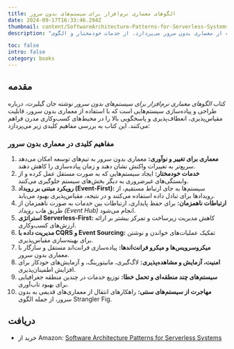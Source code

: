 ```yaml
---
title: الگوهای معماری نرم‌افزار برای سیستم‌های بدون سرور
date: 2024-09-17T16:33:46.294Z
thumbnail: content/SoftwareArchitecture-Patterns-for-Serverless-Systems.jpg
description: "این کتاب راهنمایی جامع برای معماران نرم‌افزار است که به طراحی سیستم‌های مقیاس‌پذیر، انعطاف‌پذیر و رویدادمحور با استفاده از معماری بدون سرور می‌پردازد. از خدمات خودمختار و الگوی CQRS تا امنیت و مهاجرت از سیستم‌های سنتی، این کتاب راهکارهای مدرن را ارائه می‌دهد."

toc: false
intro: false
category: books
---
```


## مقدمه

کتاب _الگوهای معماری نرم‌افزار برای سیستم‌های بدون سرور_ نوشته جان گیلبرت، درباره طراحی و پیاده‌سازی سیستم‌هایی است که با استفاده از معماری بدون سرور، قابلیت مقیاس‌پذیری، انعطاف‌پذیری و پاسخگویی بالا را در محیط‌های کسب‌و‌کاری مدرن فراهم می‌کنند. این کتاب به بررسی مفاهیم کلیدی زیر می‌پردازد:

### مفاهیم کلیدی در معماری بدون سرور

1. **معماری برای تغییر و نوآوری:** معماری بدون سرور به تیم‌های توسعه امکان می‌دهد سریع‌تر به تغییرات واکنش نشان دهند و زمان پیاده‌سازی را کاهش دهند.
2. **خدمات خودمختار:** ایجاد سیستم‌هایی که به صورت مستقل عمل کرده و از وابستگی‌های غیرضروری به دیگر بخش‌های سیستم جلوگیری می‌کنند.
3. **رویکرد مبتنی بر رویداد (Event-First):** سیستم‌ها به جای ارتباط مستقیم، از رویدادها برای تبادل داده استفاده می‌کنند و در نتیجه، مقیاس‌پذیری بهبود می‌یابد.
4. **ارتباطات ناهمزمان:** برای حفظ پایداری، ارتباطات بین خدمات به صورت ناهمزمان از طریق _هاب رویداد (Event Hub)_ انجام می‌شود.
5. **استراتژی Serverless-First:** کاهش مدیریت زیرساخت و تمرکز بیشتر بر ارائه ارزش‌های کسب‌و‌کاری.
6. **مدیریت داده با CQRS و Event Sourcing:** تفکیک عملیات‌های خواندن و نوشتن برای بهینه‌سازی مقیاس‌پذیری.
7. **میکروسرویس‌ها و میکرو فرانت‌اندها:** پیاده‌سازی فرانت‌اند مستقل و سازگار با معماری بدون سرور.
8. **امنیت، آزمایش و مشاهده‌پذیری:** لاگ‌گیری، مانیتورینگ، و آزمایش‌های خودکار برای افزایش اطمینان‌پذیری.
9. **سیستم‌های چند منطقه‌ای و تحمل خطا:** توزیع خدمات در چندین منطقه جغرافیایی برای بهبود تاب‌آوری.
10. **مهاجرت از سیستم‌های سنتی:** راهکارهای انتقال از معماری‌های قدیمی به بدون سرور، از جمله الگوی Strangler Fig.

## دریافت

- خرید از Amazon: [Software Architecture Patterns for Serverless Systems](https://www.amazon.com/Software-Architecture-Patterns-Serverless-Systems/dp/1800207034)
